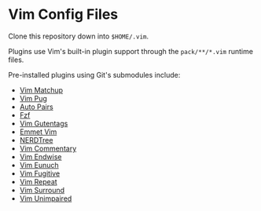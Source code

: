 # Vim Config Files

Clone this repository down into `$HOME/.vim`.

Plugins use Vim's built-in plugin support through the `pack/**/*.vim` runtime
files.

Pre-installed plugins using Git's submodules include:

* [Vim Matchup][vim-matchup]
* [Vim Pug][vim-pug]
* [Auto Pairs][vim-auto-pairs]
* [Fzf][vim-fzf]
* [Vim Gutentags][vim-gutentags]
* [Emmet Vim][emmet-vim]
* [NERDTree][nerdtree]
* [Vim Commentary][vim-commentary]
* [Vim Endwise][vim-endwise]
* [Vim Eunuch][vim-eunuch]
* [Vim Fugitive][vim-fugitive]
* [Vim Repeat][vim-repeat]
* [Vim Surround][vim-surround]
* [Vim Unimpaired][vim-unimpaired]

[vim-matchup]: https://github.com/andymass/vim-matchup
[vim-pug]: https://github.com/digitaltoad/vim-pug
[vim-auto-pairs]: https://github.com/jiangmiao/auto-pairs
[vim-fzf]: https://github.com/junegunn/fzf.vim
[vim-gutentags]: https://github.com/ludovicchabant/vim-gutentags
[emmet-vim]: https://github.com/mattn/emmet-vim
[nerdtree]: https://github.com/preservim/nerdtree
[vim-commentary]: https://github.com/tpope/vim-commentary
[vim-endwise]: https://github.com/tpope/vim-endwise
[vim-eunuch]: https://github.com/tpope/vim-eunuch
[vim-fugitive]: https://github.com/tpope/vim-fugitive
[vim-repeat]: https://github.com/tpope/vim-repeat
[vim-surround]: https://github.com/tpope/vim-surround
[vim-unimpaired]: https://github.com/tpope/vim-unimpaired
